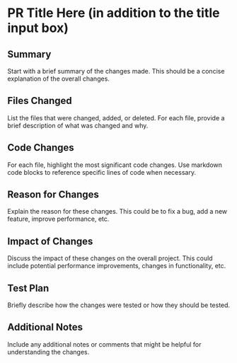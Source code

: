 <!--

IMPORTANT NOTE: Your PR should be based off of the `develop` branch.

The Pull Request Format below can be generated automatically by the fabric tool.

See https://github.com/danielmiessler/fabric

-->

# PR Title Here (in addition to the title input box)

## Summary

Start with a brief summary of the changes made. This should be a concise explanation of the overall changes.

## Files Changed

List the files that were changed, added, or deleted. For each file, provide a brief description of what was changed and why.

## Code Changes

For each file, highlight the most significant code changes. Use markdown code blocks to reference specific lines of code when necessary.

## Reason for Changes

Explain the reason for these changes. This could be to fix a bug, add a new feature, improve performance, etc.

## Impact of Changes

Discuss the impact of these changes on the overall project. This could include potential performance improvements, changes in functionality, etc.

## Test Plan

Briefly describe how the changes were tested or how they should be tested.

## Additional Notes

Include any additional notes or comments that might be helpful for understanding the changes.
